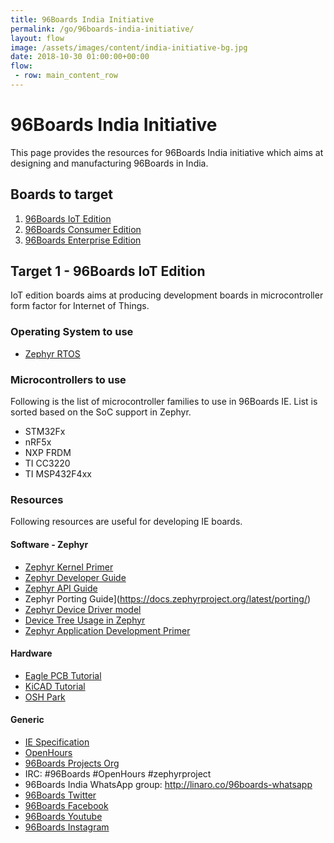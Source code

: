 ```yaml
---
title: 96Boards India Initiative
permalink: /go/96boards-india-initiative/
layout: flow
image: /assets/images/content/india-initiative-bg.jpg
date: 2018-10-30 01:00:00+00:00
flow: 
 - row: main_content_row
---
```


# 96Boards India Initiative

This page provides the resources for 96Boards India initiative which aims at
designing and manufacturing 96Boards in India.

## Boards to target

1. [96Boards IoT Edition](https://www.96boards.org/products/ie/)
2. [96Boards Consumer Edition](https://www.96boards.org/products/ce/)
3. [96Boards Enterprise Edition](https://www.96boards.org/products/ee/)

## Target 1 - 96Boards IoT Edition

IoT edition boards aims at producing development boards in microcontroller form
factor for Internet of Things.

### Operating System to use

* [Zephyr RTOS](https://www.zephyrproject.org/)

### Microcontrollers to use

Following is the list of microcontroller families to use in 96Boards IE.
List is sorted based on the SoC support in Zephyr.

* STM32Fx
* nRF5x
* NXP FRDM
* TI CC3220
* TI MSP432F4xx

### Resources

Following resources are useful for developing IE boards.

#### Software - Zephyr

* [Zephyr Kernel Primer](https://docs.zephyrproject.org/latest/kernel/kernel.html)
* [Zephyr Developer Guide](http://docs.zephyrproject.org/contribute/contribute_guidelines.html)
* [Zephyr API Guide](http://docs.zephyrproject.org/api/api.html)
* Zephyr Porting Guide](https://docs.zephyrproject.org/latest/porting/)
* [Zephyr Device Driver model](http://docs.zephyrproject.org/)
* [Device Tree Usage in Zephyr](http://docs.zephyrproject.org/devices/drivers/drivers.html)
* [Zephyr Application Development Primer](http://docs.zephyrproject.org/application/application.html)

#### Hardware

* [Eagle PCB Tutorial](https://learn.sparkfun.com/tutorials/using-eagle-schematic)
* [KiCAD Tutorial](http://kicad-pcb.org/help/tutorials/)
* [OSH Park](https://oshpark.com/)

#### Generic

* [IE Specification](https://linaro.co/ie-specification)
* [OpenHours](https://www.96boards.org/openhours/)
* [96Boards Projects Org](https://github.com/96boards-projects)
* IRC: #96Boards #OpenHours #zephyrproject
* 96Boards India WhatsApp group: http://linaro.co/96boards-whatsapp
* [96Boards Twitter](https://twitter.com/96Boards)
* [96Boards Facebook](https://www.facebook.com/96Boards)
* [96Boards Youtube](https://www.youtube.com/96Boards)
* [96Boards Instagram](https://www.instagram.com/96Boards)
